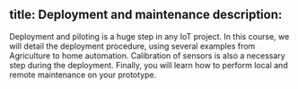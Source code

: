 title: Deployment and maintenance
description: 
---

Deployment and piloting is a huge step in any IoT project. In this course, we will detail the deployment procedure, using several examples from Agriculture to home automation. Calibration of sensors is also a necessary step during the deployment. Finally, you will learn how to perform local and remote maintenance on your prototype.

